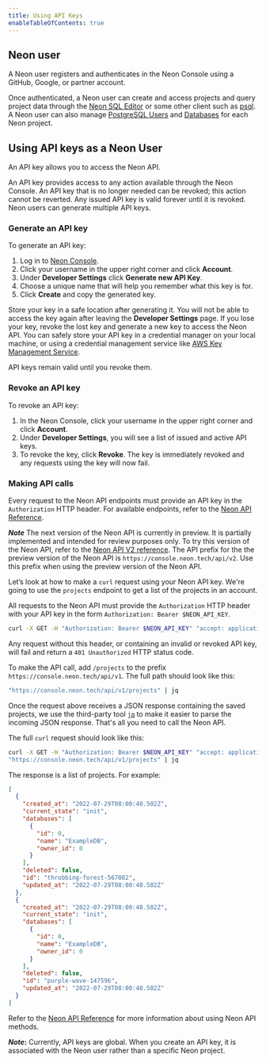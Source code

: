 ```yaml
---
title: Using API Keys
enableTableOfContents: true
---
```


## Neon user

A Neon user registers and authenticates in the Neon Console using a GitHub, Google, or partner account.

Once authenticated, a Neon user can create and access projects and query project data through the [Neon SQL Editor](../query-with-neon-sql-editor) or some other client such as [psql](../query-with-psql-editor). A Neon user can also manage [PostgreSQL Users](../../reference/glossary/#postgres-users) and [Databases](../../reference/glossary/#postgres-databases) for each Neon project.

## Using API keys as a Neon User

An API key allows you to access the Neon API.

An API key provides access to any action available through the Neon Console. An API key that is no longer needed can be revoked; this action cannot be reverted. Any issued API key is valid forever until it is revoked. Neon users can generate multiple API keys.

### Generate an API key

To generate an API key:

1. Log in to [Neon Console](https://console.neon.tech).
2. Click your username in the upper right corner and click **Account**.
3. Under **Developer Settings** click **Generate new API Key**.
4. Choose a unique name that will help you remember what this key is for.
5. Click **Create** and copy the generated key.

Store your key in a safe location after generating it. You will not be able to access the key again after leaving the **Developer Settings** page. If you lose your key, revoke the lost key and generate a new key to access the Neon API. You can safely store your API key in a credential manager on your local machine, or using a credential management service like [AWS Key Management Service](https://aws.amazon.com/kms/).

API keys remain valid until you revoke them.

### Revoke an API key

To revoke an API key:

1. In the Neon Console, click your username in the upper right corner and click **Account**.
2. Under **Developer Settings**, you will see a list of issued and active API keys.
3. To revoke the key, click **Revoke**. The key is immediately revoked and any requests using the key will now fail.

### Making API calls

Every request to the Neon API endpoints must provide an API key in the `Authorization` HTTP header. For available endpoints, refer to the [Neon API Reference](https://neon.tech/api-reference).

**_Note_** The next version of the Neon API is currently in preview. It is partially implemented and intended for review purposes only. To try this version of the Neon API, refer to the [Neon API V2 reference](https://neon.tech/api-reference/v2). The API prefix for the the preview version of the Neon API is `https://console.neon.tech/api/v2`. Use this prefix when using the preview version of the Neon API.

Let’s look at how to make a `curl` request using your Neon API key. We're going to use the `projects` endpoint to get a list of the projects in an account.

All requests to the Neon API must provide the `Authorization` HTTP header with your API key in the form `Authorization: Bearer $NEON_API_KEY`.

```bash
curl -X GET -H "Authorization: Bearer $NEON_API_KEY" "accept: application/json"
```

Any request without this header, or containing an invalid or revoked API key, will fail and return a `401 Unauthorized` HTTP status code.

To make the API call, add `/projects` to the prefix `https://console.neon.tech/api/v1`. The full path should look like this:

```bash
"https://console.neon.tech/api/v1/projects" | jq
```

Once the request above receives a JSON response containing the saved projects, we use the third-party tool [`jq`](https://stedolan.github.io/jq/) to make it easier to parse the incoming JSON response. That's all you need to call the Neon API.

The full `curl` request should look like this:

```bash
curl -X GET -H "Authorization: Bearer $NEON_API_KEY" "accept: application/json"
"https://console.neon.tech/api/v1/projects" | jq
```

The response is a list of projects. For example:

```json
[
  {
    "created_at": "2022-07-29T08:00:40.502Z",
    "current_state": "init",
    "databases": [
      {
        "id": 0,
        "name": "ExampleDB",
        "owner_id": 0
      }
    ],
    "deleted": false,
    "id": "throbbing-forest-567082",
    "updated_at": "2022-07-29T08:00:40.502Z"
  },
  {
    "created_at": "2022-07-29T08:00:40.502Z",
    "current_state": "init",
    "databases": [
      {
        "id": 0,
        "name": "ExampleDB",
        "owner_id": 0
      }
    ],
    "deleted": false,
    "id": "purple-wave-147596",
    "updated_at": "2022-07-29T08:00:40.502Z"
  }
]
```

Refer to the [Neon API Reference](https://neon.tech/api-reference) for more information about using Neon API methods.

**_Note_:** Currently, API keys are global. When you create an API key, it is associated with the Neon user rather than a specific Neon project.
